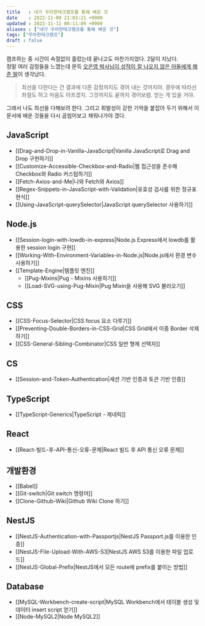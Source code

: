 ```yaml
---
title   : 내가 우아한테크캠프를 통해 배운 것
date    : 2022-11-09 21:03:21 +0900
updated : 2022-11-11 00:11:09 +0900
aliases : ["내가 우아한테크캠프를 통해 배운 것"]
tags: ["우아한테크캠프"]
draft : false
---
```


캠프하는 중 시간이 속절없이 흘렀는데 끝나고도 마찬가지었다. 2달이 지났다.  
정말 여러 감정들을 느꼈는데 문득 [오은영 박사님이 성적이 잘 나오지 않은 아들에게 해준 말](https://v.daum.net/v/caElC7CSCF?from=mtop)이 생각났다. 

> 최선을 다한다는 건 결과에 다른 감정까지도 겪어 내는 것까지야. 경우에 따라선 좌절도 하고 마음도 아프겠지. 그것까지도 끝까지 겪어보렴. 얻는 게 있을 거야.  

그래서 나도 최선을 다해보려 한다. 그리고 휘발성이 강한 기억을 붙잡아 두기 위해서 이 문서에 배운 것들을 다시 곱씹어보고 채워나가야 겠다.

## JavaScript
- [[Drag-and-Drop-in-Vanilla-JavaScript|Vanilla JavaScript로 Drag and Drop 구현하기]]
- [[Customize-Accessible-Checkbox-and-Radio|웹 접근성을 준수해 Checkbox와 Radio 커스텀하기]]
- [[Fetch-Axios-and-Me|나와 Fetch와 Axios]]
- [[Regex-Snippets-in-JavaScript-with-Validation|유효성 검사를 위한 정규표현식]]
- [[Using-JavaScript-querySelector|JavaScript querySelector 사용하기]]


## Node.js
- [[Session-login-with-lowdb-in-express|Node.js Express에서 lowdb를 활용한 session login 구현]]
- [[Working-With-Environment-Variables-in-Node.js|Node.js에서 환경 변수 사용하기]]
- [[Template-Engine|템플릿 엔진]]
	- [[Pug-Mixins|Pug - Mixins 사용하기]]
	- [[Load-SVG-using-Pug-Mixin|Pug Mixin을 사용해 SVG 불러오기]]

## CSS
- [[CSS-Focus-Selector|CSS focus 요소 다루기]]
- [[Preventing-Double-Borders-in-CSS-Grid|CSS Grid에서 이중 Border 삭제하기]]
- [[CSS-General-Sibling-Combinator|CSS 일반 형제 선택자]]

## CS
- [[Session-and-Token-Authentication|세션 기반 인증과 토큰 기반 인증]]

## TypeScript
- [[TypeScript-Generics|TypeScript - 제네릭]]

## React
- [[React-빌드-후-API-통신-오류-문제|React 빌드 후 API 통신 오류 문제]]

## 개발환경
- [[Babel]]
- [[Git-switch|Git switch 명령어]]
- [[Clone-Github-Wiki|Github Wiki Clone 하기]]


## NestJS
- [[NestJS-Authentication-with-Passportjs|NestJS Passport.js를 이용한 인증]]
- [[NestJS-File-Upload-With-AWS-S3|NestJS AWS S3를 이용한 파일 업로드]]
- [[NestJS-Global-Prefix|NestJS에서 모든 route에 prefix를 붙이는 방법]]



## Database
- [[MySQL-Workbench-create-script|MySQL Workbench에서 테이블 생성 및 데이터 insert script 얻기]]
- [[Node-MySQL2|Node MySQL2]]
